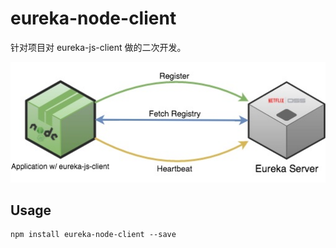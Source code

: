 # eureka-node-client

针对项目对 eureka-js-client 做的二次开发。

![](./img/eureka-js-client.jpg)

## Usage

```shell
npm install eureka-node-client --save
```
